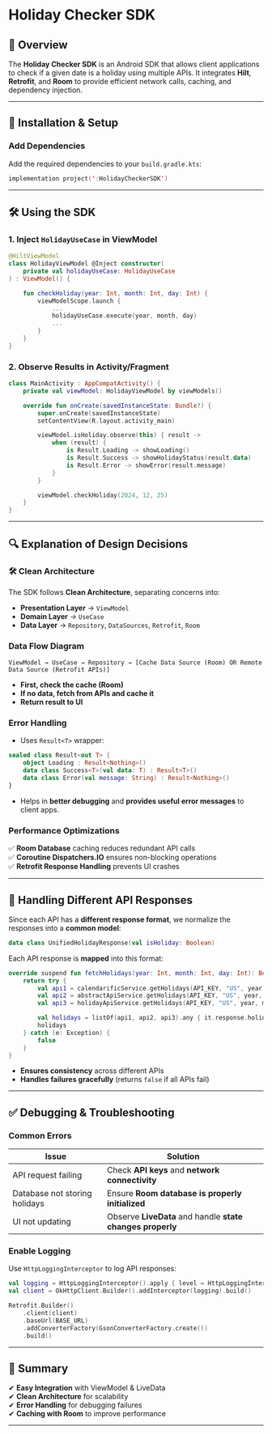 # Holiday Checker SDK

## 📘 Overview
The **Holiday Checker SDK** is an Android SDK that allows client applications to check if a given date is a holiday using multiple APIs. It integrates **Hilt**, **Retrofit**, and **Room** to provide efficient network calls, caching, and dependency injection.

---

## 🔧 Installation & Setup

### Add Dependencies
Add the required dependencies to your `build.gradle.kts`:

```kotlin
implementation project(':HolidayCheckerSDK')
```

---

## 🛠️ Using the SDK

### 1. Inject `HolidayUseCase` in ViewModel
```kotlin
@HiltViewModel
class HolidayViewModel @Inject constructor(
    private val holidayUseCase: HolidayUseCase
) : ViewModel() {

    fun checkHoliday(year: Int, month: Int, day: Int) {
        viewModelScope.launch {
            ...
            holidayUseCase.execute(year, month, day)
            ...
        }
    }
}
```

### 2. Observe Results in Activity/Fragment
```kotlin
class MainActivity : AppCompatActivity() {
    private val viewModel: HolidayViewModel by viewModels()

    override fun onCreate(savedInstanceState: Bundle?) {
        super.onCreate(savedInstanceState)
        setContentView(R.layout.activity_main)

        viewModel.isHoliday.observe(this) { result ->
            when (result) {
                is Result.Loading -> showLoading()
                is Result.Success -> showHolidayStatus(result.data)
                is Result.Error -> showError(result.message)
            }
        }

        viewModel.checkHoliday(2024, 12, 25)
    }
}
```

---

## 🔍 Explanation of Design Decisions

### 🛠️ Clean Architecture
The SDK follows **Clean Architecture**, separating concerns into:
- **Presentation Layer** → `ViewModel`
- **Domain Layer** → `UseCase`
- **Data Layer** → `Repository`, `DataSources`, `Retrofit`, `Room`

### Data Flow Diagram
```
ViewModel → UseCase → Repository → [Cache Data Source (Room) OR Remote Data Source (Retrofit APIs)]
```
- **First, check the cache (Room)**
- **If no data, fetch from APIs and cache it**
- **Return result to UI**

### Error Handling
- Uses `Result<T>` wrapper:
```kotlin
sealed class Result<out T> {
    object Loading : Result<Nothing>()
    data class Success<T>(val data: T) : Result<T>()
    data class Error(val message: String) : Result<Nothing>()
}
```
- Helps in **better debugging** and **provides useful error messages** to client apps.

### Performance Optimizations
✅ **Room Database** caching reduces redundant API calls  
✅ **Coroutine Dispatchers.IO** ensures non-blocking operations  
✅ **Retrofit Response Handling** prevents UI crashes

---

## 📌 Handling Different API Responses
Since each API has a **different response format**, we normalize the responses into a **common model**:
```kotlin
data class UnifiedHolidayResponse(val isHoliday: Boolean)
```
Each API response is **mapped** into this format:
```kotlin
override suspend fun fetchHolidays(year: Int, month: Int, day: Int): Boolean {
    return try {
        val api1 = calendarificService.getHolidays(API_KEY, "US", year, month, day)
        val api2 = abstractApiService.getHolidays(API_KEY, "US", year, month, day)
        val api3 = holidayApiService.getHolidays(API_KEY, "US", year, month, day)

        val holidays = listOf(api1, api2, api3).any { it.response.holidays.isNotEmpty() }
        holidays
    } catch (e: Exception) {
        false
    }
}
```
- **Ensures consistency** across different APIs
- **Handles failures gracefully** (returns `false` if all APIs fail)

---

## ✅ Debugging & Troubleshooting
### Common Errors
| Issue | Solution |
|---|---|
| API request failing | Check **API keys** and **network connectivity** |
| Database not storing holidays | Ensure **Room database is properly initialized** |
| UI not updating | Observe **LiveData** and handle **state changes properly** |

### Enable Logging
Use `HttpLoggingInterceptor` to log API responses:
```kotlin
val logging = HttpLoggingInterceptor().apply { level = HttpLoggingInterceptor.Level.BODY }
val client = OkHttpClient.Builder().addInterceptor(logging).build()

Retrofit.Builder()
    .client(client)
    .baseUrl(BASE_URL)
    .addConverterFactory(GsonConverterFactory.create())
    .build()
```

---

## 📌 Summary
✔ **Easy Integration** with ViewModel & LiveData  
✔ **Clean Architecture** for scalability  
✔ **Error Handling** for debugging failures  
✔ **Caching with Room** to improve performance

---